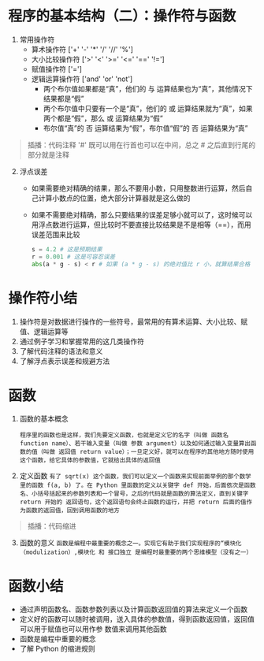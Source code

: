 # 程序的基本结构（二）：操作符与函数
1. 常用操作符
   * 算术操作符      ['+' '-' '*' '/' '//' '%']
   * 大小比较操作符  ['>' '<' '>=' '<=' '==' '!=']
   * 赋值操作符      ['=']
   * 逻辑运算操作符   ['and' 'or' 'not']
        - 两个布尔值如果都是“真”，他们的 与 运算结果也为“真”，其他情况下结果都是“假”
        - 两个布尔值中只要有一个是“真”，他们的 或 运算结果就为“真”，如果两个都是“假”，那么 或   运算结果为“假”
        - 布尔值“真”的 否 运算结果为“假”，布尔值“假”的 否 运算结果为“真”
> 插播：代码注释   '#' 既可以用在行首也可以在中间，总之 # 之后直到行尾的部分就是注释

2. 浮点误差 
   * 如果需要绝对精确的结果，那么不要用小数，只用整数进行运算，然后自己计算小数点的位置，绝大部分计算器就是这么做的
   * 如果不需要绝对精确，那么只要结果的误差足够小就可以了，这时候可以用浮点数进行运算，但比较时不要直接比较结果是不是相等（==），而用误差范围来比较 

        ```python
        s = 4.2 # 这是预期结果
        r = 0.001 # 这是可容忍误差
        abs(a * g - s) < r # 如果 (a * g - s) 的绝对值比 r 小，就算结果合格
        ```

# 操作符小结
1. 操作符是对数据进行操作的一些符号，最常用的有算术运算、大小比较、赋值、逻辑运算等
2. 通过例子学习和掌握常用的这几类操作符
3. 了解代码注释的语法和意义
4. 了解浮点表示误差和规避方法

# 函数
1. 函数的基本概念 

    ```程序里的函数也是这样，我们先要定义函数，也就是定义它的名字（叫做 函数名 function name）、若干输入变量（叫做 参数 argument）以及如何通过输入变量算出函数的值（叫做 返回值 return value）；一旦定义好，就可以在程序的其他地方随时使用这个函数，给它具体的参数值，它就给出具体的返回值``` 

2. 定义函数
    ```有了 sqrt(x) 这个函数，我们可以定义一个函数来实现前面举例的那个数学里的函数 f(a, b) 了。在 Python 里函数的定义以关键字 def 开始，后面依次是函数名、小括号括起来的参数列表和一个冒号，之后的代码就是函数的算法定义，直到关键字 return 开始的 返回语句，这个返回语句会终止函数的运行，并把 return 后面的值作为函数的返回值，回到调用函数的地方```

> 插播：代码缩进

3. 函数的意义
    ```函数是编程中最重要的概念之一。实现它有助于我们实现程序的“模块化（modulization）,模块化 和 接口独立 是编程时最重要的两个思维模型（没有之一）```

# 函数小结
* 通过声明函数名、函数参数列表以及计算函数返回值的算法来定义一个函数
* 定义好的函数可以随时被调用，送入具体的参数值，得到函数返回值，返回值可以用于赋值也可以用作参   数值来调用其他函数
* 函数是编程中重要的概念
* 了解 Python 的缩进规则
